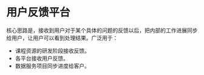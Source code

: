 # 用户反馈平台

核心思路是，接收到用户对于某个具体的问题的反馈以后，把内部的工作进展同步给用户，让用户可以看到处理结果。广泛用于：

- 课程资源的研发阶段接收反馈。
- 各平台接收用户反馈。
- 数据服务项目同步进度给客户。

